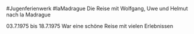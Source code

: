 #Jugenferienwerk #laMadrague 
Die Reise mit Wolfgang, Uwe und Helmut nach la Madrague

03.7.1975 bis 18.7.1975
War eine schöne Reise mit vielen Erlebnissen